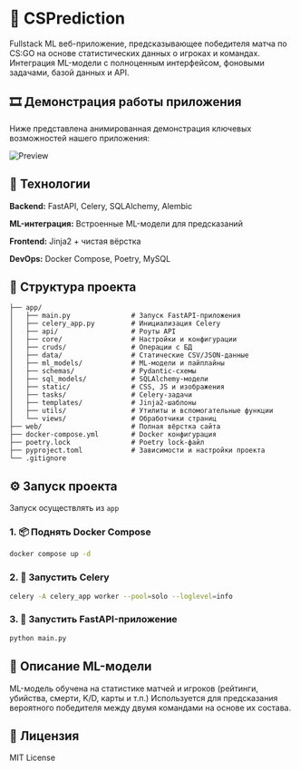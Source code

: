 # 🧠 CSPrediction

Fullstack ML веб-приложение, предсказывающее победителя матча по CS:GO на основе статистических данных о игроках и командах.
Интеграция ML-модели с полноценным интерфейсом, фоновыми задачами, базой данных и API.

## 🎞️ Демонстрация работы приложения

Ниже представлена анимированная демонстрация ключевых возможностей нашего приложения:

![Preview](docs/preview.gif)

## 🚀 Технологии

**Backend:** FastAPI, Celery, SQLAlchemy, Alembic

**ML-интеграция:** Встроенные ML-модели для предсказаний

**Frontend:** Jinja2 + чистая вёрстка

**DevOps:** Docker Compose, Poetry, MySQL

## 📁 Структура проекта

```
├── app/
│   ├── main.py               # Запуск FastAPI-приложения
│   ├── celery_app.py         # Инициализация Celery
│   ├── api/                  # Роуты API
│   ├── core/                 # Настройки и конфигурации
│   ├── cruds/                # Операции с БД
│   ├── data/                 # Статические CSV/JSON-данные
│   ├── ml_models/            # ML-модели и пайплайны
│   ├── schemas/              # Pydantic-схемы
│   ├── sql_models/           # SQLAlchemy-модели
│   ├── static/               # CSS, JS и изображения
│   ├── tasks/                # Celery-задачи
│   ├── templates/            # Jinja2-шаблоны
│   ├── utils/                # Утилиты и вспомогательные функции
│   └── views/                # Обработчики страниц
├── web/                      # Полная вёрстка сайта
├── docker-compose.yml        # Docker конфигурация
├── poetry.lock               # Poetry lock-файл
├── pyproject.toml            # Зависимости и настройки проекта
└── .gitignore
```

## ⚙️ Запуск проекта

Запуск осуществлять из `app`

### 1. 📦 Поднять Docker Compose

```bash
docker compose up -d
```

### 2. 🧵 Запустить Celery

```bash
celery -A celery_app worker --pool=solo --loglevel=info
```

### 3. 🚀 Запустить FastAPI-приложение

```bash
python main.py
```

## 🧠 Описание ML-модели

ML-модель обучена на статистике матчей и игроков (рейтинги, убийства, смерти, K/D, карты и т.п.)
Используется для предсказания вероятного победителя между двумя командами на основе их состава.

## 📄 Лицензия

MIT License
